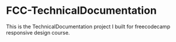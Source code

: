 # FCC-TechnicalDocumentation
This is the TechnicalDocumentation project I built for freecodecamp responsive design course.

